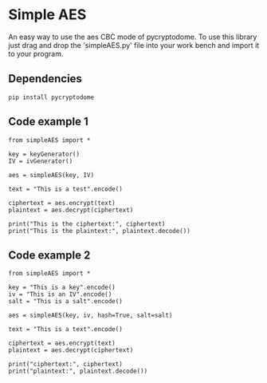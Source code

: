 # Simple AES

An easy way to use the aes CBC mode of pycryptodome.
To use this library just drag and drop the 'simpleAES.py' file into your work bench and import it to your program.

## Dependencies

    pip install pycryptodome

## Code example 1

    from simpleAES import *

    key = keyGenerator()
    IV = ivGenerator()

    aes = simpleAES(key, IV)

    text = "This is a test".encode()

    ciphertext = aes.encrypt(text)
    plaintext = aes.decrypt(ciphertext)

    print("This is the ciphertext:", ciphertext)
    print("This is the plaintext:", plaintext.decode())

## Code example 2

    from simpleAES import *

    key = "This is a key".encode()
    iv = "This is an IV".encode()
    salt = "This is a salt".encode()

    aes = simpleAES(key, iv, hash=True, salt=salt)

    text = "This is a text".encode()

    ciphertext = aes.encrypt(text)
    plaintext = aes.decrypt(ciphertext)

    print("ciphertext:", ciphertext)
    print("plaintext:", plaintext.decode())